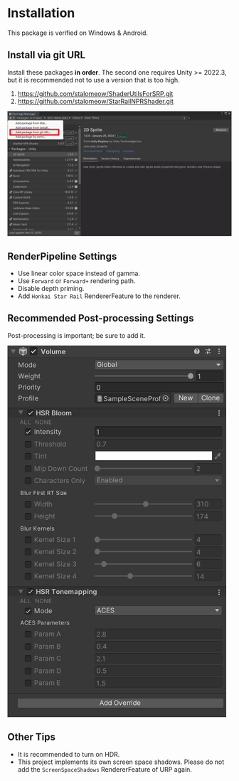 # Installation

This package is verified on Windows & Android.

## Install via git URL

Install these packages **in order**. The second one requires Unity >= 2022.3, but it is recommended not to use a version that is too high.

1. https://github.com/stalomeow/ShaderUtilsForSRP.git
2. https://github.com/stalomeow/StarRailNPRShader.git

![Install](../_img/install.png)

## RenderPipeline Settings

- Use linear color space instead of gamma.
- Use `Forward` or `Forward+` rendering path.
- Disable depth priming.
- Add `Honkai Star Rail` RendererFeature to the renderer.

## Recommended Post-processing Settings

Post-processing is important; be sure to add it.

![Post-processing settings](../_img/postprocessing.png)

## Other Tips

- It is recommended to turn on HDR.
- This project implements its own screen space shadows. Please do not add the `ScreenSpaceShadows` RendererFeature of URP again.
